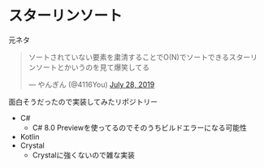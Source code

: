 # スターリンソート
元ネタ

<blockquote class="twitter-tweet"><p lang="ja" dir="ltr">ソートされていない要素を粛清することでO(N)でソートできるスターリンソートとかいうのを見て爆笑してる</p>&mdash; やんぎん (@4116You) <a href="https://twitter.com/4116You/status/1155619860027547648?ref_src=twsrc%5Etfw">July 28, 2019</a></blockquote>

面白そうだったので実装してみたリポジトリー
- C#
  - C# 8.0 Previewを使ってるのでそのうちビルドエラーになる可能性
- Kotlin
- Crystal
  - Crystalに強くないので雑な実装